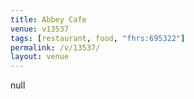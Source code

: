 ```yaml
---
title: Abbey Cafe
venue: v13537
tags: [restaurant, food, "fhrs:695322"]
permalink: /v/13537/
layout: venue
---
```

null